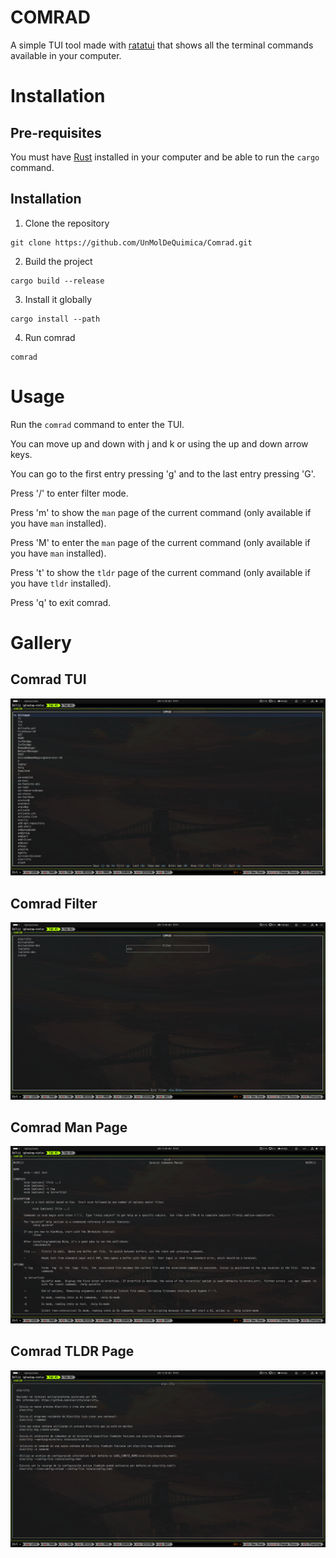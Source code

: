 # COMRAD

A simple TUI tool made with [ratatui](https://ratatui.rs/) that shows all the terminal commands available in your computer.

# Installation

## Pre-requisites
You must have [Rust](https://www.rust-lang.org/tools/install) installed in your computer and be able to run the `cargo` command.

## Installation

1. Clone the repository
```
git clone https://github.com/UnMolDeQuimica/Comrad.git
```

2. Build the project
```
cargo build --release
```

3. Install it globally
```
cargo install --path
```

4. Run comrad
```
comrad
```

# Usage

Run the `comrad` command to enter the TUI.

You can move up and down with j and k or using the up and down arrow keys.

You can go to the first entry pressing 'g' and to the last entry pressing 'G'.

Press '/' to enter filter mode.

Press 'm' to show the `man` page of the current command (only available if you have `man` installed).

Press 'M' to enter the `man` page of the current command (only available if you have `man` installed).

Press 't' to show the `tldr` page of the current command (only available if you have `tldr` installed).

Press 'q' to exit comrad.

# Gallery

## Comrad TUI
![Comrad TUI](assets/comrad.png)

## Comrad Filter
![Comrad Filter](assets/filter-example.png)

## Comrad Man Page
![Comrad Man Page](assets/man-nvim-example.png)

## Comrad TLDR Page
![Comrad TLDR Page](assets/tldr-alacritty-example.png)
